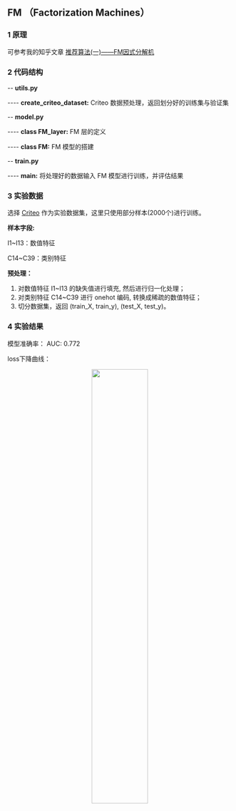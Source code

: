 ## FM （Factorization Machines）

### 1 原理

可参考我的知乎文章 [推荐算法(一)——FM因式分解机](https://zhuanlan.zhihu.com/p/342803984)

### 2 代码结构

-- **utils.py**

---- **create_criteo_dataset:** Criteo 数据预处理，返回划分好的训练集与验证集

-- **model.py**

---- **class FM_layer:** FM 层的定义

---- **class FM:**  FM 模型的搭建

-- **train.py**

---- **main:** 将处理好的数据输入 FM 模型进行训练，并评估结果


### 3 实验数据

选择 [Criteo](https://github.com/jc-LeeHub/Recommend-System-TF2.0/blob/master/Data/train.txt) 作为实验数据集，这里只使用部分样本(2000个)进行训练。

**样本字段:**

I1~I13：数值特征

C14~C39：类别特征

**预处理：**
1. 对数值特征 I1~I13 的缺失值进行填充, 然后进行归一化处理；
2. 对类别特征 C14~C39 进行 onehot 编码, 转换成稀疏的数值特征；
5. 切分数据集，返回 (train_X, train_y), (test_X, test_y)。

### 4 实验结果

模型准确率： AUC: 0.772

loss下降曲线：

<div align=center><img src="https://github.com/jc-LeeHub/Recommend-System-TF2.0/blob/master/image/fm%E7%BB%93%E6%9E%9C.jpg" width="50%;" style="float:center"/></div>
